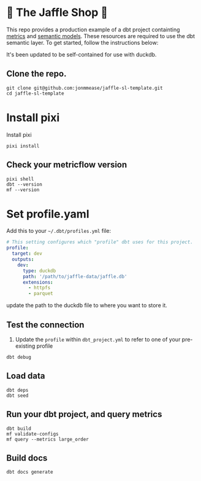 # 🥪 The Jaffle Shop 🦘
This repo provides a production example of a dbt project containting [metrics](https://docs.getdbt.com/docs/build/metrics-overview) and [semantic models](https://docs.getdbt.com/docs/build/semantic-models). These resources are required to use the dbt semantic layer. To get started, follow the instructions below: 

It's been updated to be self-contained for use with duckdb.

## Clone the repo.

```shell
git clone git@github.com:jonmmease/jaffle-sl-template.git
cd jaffle-sl-template
```

# Install pixi
Install pixi

```
pixi install
```

## Check your metricflow version

```
pixi shell
dbt --version
mf --version
```

# Set profile.yaml

Add this to your `~/.dbt/profiles.yml` file:

```yaml
# This setting configures which "profile" dbt uses for this project.
profile:
  target: dev
  outputs:
    dev:
      type: duckdb
      path: '/path/to/jaffle-data/jaffle.db'
      extensions:
        - httpfs
        - parquet
```

update the path to the duckdb file to where you want to store it.

## Test the connection
1. Update the `profile` within `dbt_project.yml` to refer to one of your pre-existing profile

```shell
dbt debug
```

## Load data

```shell
dbt deps
dbt seed
```

## Run your dbt project, and query metrics

```shell
dbt build
mf validate-configs
mf query --metrics large_order
```

## Build docs

```shell
dbt docs generate
```